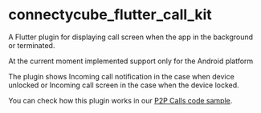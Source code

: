 # connectycube_flutter_call_kit

A Flutter plugin for displaying call screen when the app in the background or terminated.

At the current moment implemented support only for the Android platform

<!-- <kbd><img alt="Flutter P2P Calls code sample, incoming call in background Android" src="https://developers.connectycube.com/docs/_images/code_samples/flutter/background_call_android.png" height="440" /></kbd>
<kbd><img alt="Flutter P2P Calls code sample, incoming call locked Android" src="https://developers.connectycube.com/docs/_images/code_samples/flutter/background_call_android_locked.png" height="440" /></kbd> -->

The plugin shows Incoming call notification in the case when device unlocked or Incoming call screen in the case when the device locked.

You can check how this plugin works in our [P2P Calls code sample](https://github.com/ConnectyCube/connectycube-flutter-samples/tree/master/p2p_call_sample).

